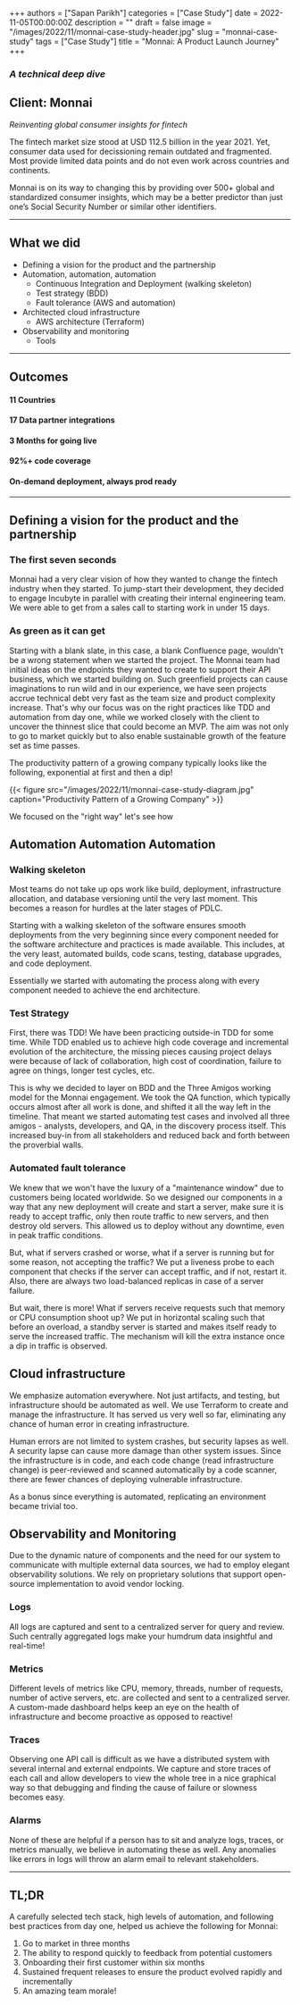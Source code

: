 +++
authors = ["Sapan Parikh"]
categories = ["Case Study"]
date = 2022-11-05T00:00:00Z
description = ""
draft = false
image = "/images/2022/11/monnai-case-study-header.jpg"
slug = "monnai-case-study"
tags = ["Case Study"]
title = "Monnai: A Product Launch Journey"
+++

### *A technical deep dive*

## Client: Monnai
*Reinventing global consumer insights for fintech*

The fintech market size stood at  USD 112.5 billion in the year 2021. Yet, consumer data used for decissioning remain outdated and fragmented. Most provide limited data points and do not even work across countries and continents.

Monnai is on its way to changing this by providing over 500+ global and standardized consumer insights, which may be a better predictor than just one’s Social Security Number or similar other identifiers.


---

## What we did

- Defining a vision for the product and the partnership
- Automation, automation, automation
	- Continuous Integration and Deployment (walking skeleton)
	- Test strategy (BDD)
	- Fault tolerance (AWS and automation)
- Architected cloud infrastructure
	- AWS architecture (Terraform)
- Observability and monitoring
	- Tools


---

## Outcomes

#### **11 Countries**

#### **17 Data partner integrations**

#### **3 Months for going live**

#### **92%+ code coverage**

#### **On-demand deployment, always prod ready**

---



## Defining a vision for the product and the partnership

### The first seven seconds

Monnai had a very clear vision of how they wanted to change the fintech industry when they started. To jump-start their development, they decided to engage Incubyte in parallel with creating their internal engineering team. We were able to get from a sales call to starting work in under 15 days.

### As green as it can get

Starting with a blank slate, in this case, a blank Confluence page, wouldn't be a wrong statement when we started the project. The Monnai team had initial ideas on the endpoints they wanted to create to support their API business, which we started building on. Such greenfield projects can cause imaginations to run wild and in our experience, we have seen projects accrue technical debt very fast as the team size and product complexity increase. That's why our focus was on the right practices like TDD and automation from day one, while we worked closely with the client to uncover the thinnest slice that could become an MVP. The aim was not only to go to market quickly but to also enable sustainable growth of the feature set as time passes.

The productivity pattern of a growing company typically looks like the following, exponential at first and then a dip!

{{< figure src="/images/2022/11/monnai-case-study-diagram.jpg" caption="Productivity Pattern of a Growing Company" >}}

We focused on the "right way" let's see how

## Automation Automation Automation

### Walking skeleton
Most teams do not take up ops work like build, deployment, infrastructure allocation, and database versioning until the very last moment. This becomes a reason for hurdles at the later stages of PDLC.

Starting with a walking skeleton of the software ensures smooth deployments from the very beginning since every component needed for the software architecture and practices is made available. This includes, at the very least, automated builds, code scans, testing, database upgrades, and code deployment.

Essentially we started with automating the process along with every component needed to achieve the end architecture.

### Test Strategy
First, there was TDD! We have been practicing outside-in TDD for some time. While TDD enabled us to achieve high code coverage and incremental evolution of the architecture, the missing pieces causing project delays were because of lack of collaboration, high cost of coordination, failure to agree on things, longer test cycles, etc.

This is why we decided to layer on BDD and the Three Amigos working model for the Monnai engagement. We took the QA function, which typically occurs almost after all work is done, and shifted it all the way left in the timeline. That meant we started automating test cases and involved all three amigos - analysts, developers, and QA, in the discovery process itself. This increased buy-in from all stakeholders and reduced back and forth between the proverbial walls.

### Automated fault tolerance
We knew that we won't have the luxury of a "maintenance window" due to customers being located worldwide. So we designed our components in a way that any new deployment will create and start a server, make sure it is ready to accept traffic, only then route traffic to new servers, and then destroy old servers. This allowed us to deploy without any downtime, even in peak traffic conditions.

But, what if servers crashed or worse, what if a server is running but for some reason, not accepting the traffic? We put a liveness probe to each component that checks if the server can accept traffic, and if not, restart it. Also, there are always two load-balanced replicas in case of a server failure.

But wait, there is more! What if servers receive requests such that memory or CPU consumption shoot up? We put in horizontal scaling such that before an overload, a standby server is started and makes itself ready to serve the increased traffic. The mechanism will kill the extra instance once a dip in traffic is observed.


## Cloud infrastructure
We emphasize automation everywhere. Not just artifacts, and testing, but infrastructure should be automated as well. We use Terraform to create and manage the infrastructure. It has served us very well so far, eliminating any chance of human error in creating infrastructure.

Human errors are not limited to system crashes, but security lapses as well. A security lapse can cause more damage than other system issues. Since the infrastructure is in code, and each code change (read infrastructure change) is peer-reviewed and scanned automatically by a code scanner, there are fewer chances of deploying vulnerable infrastructure.

As a bonus since everything is automated, replicating an environment became trivial too.


## Observability and Monitoring
Due to the dynamic nature of components and the need for our system to communicate with multiple external data sources, we had to employ elegant observability solutions. We rely on proprietary solutions that support open-source implementation to avoid vendor locking.

### Logs
All logs are captured and sent to a centralized server for query and review. Such centrally aggregated logs make your humdrum data insightful and real-time!

### Metrics
Different levels of metrics like CPU, memory, threads, number of requests, number of active servers, etc. are collected and sent to a centralized server. A custom-made dashboard helps keep an eye on the health of infrastructure and become proactive as opposed to reactive!

### Traces
Observing one API call is difficult as we have a distributed system with several internal and external endpoints. We capture and store traces of each call and allow developers to view the whole tree in a nice graphical way so that debugging and finding the cause of failure or slowness becomes easy.

### Alarms
None of these are helpful if a person has to sit and analyze logs, traces, or metrics manually, we believe in automating these as well. Any anomalies like errors in logs will throw an alarm email to relevant stakeholders.

---

## TL;DR
A carefully selected tech stack, high levels of automation, and following best practices from day one, helped us achieve the following for Monnai:
1. Go to market in three months
2. The ability to respond quickly to feedback from potential customers
3. Onboarding their first customer within six months
4. Sustained frequent releases to ensure the product evolved rapidly and incrementally
5. An amazing team morale!
